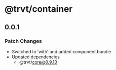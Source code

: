 # @trvt/container

## 0.0.1

### Patch Changes

- Switched to 'with' and added component bundle
- Updated dependencies
  - @trvt/core@0.9.10
